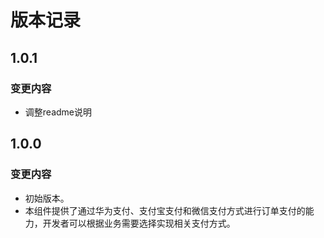 # 版本记录

## 1.0.1

### 变更内容

- 调整readme说明

## 1.0.0

### 变更内容

- 初始版本。
- 本组件提供了通过华为支付、支付宝支付和微信支付方式进行订单支付的能力，开发者可以根据业务需要选择实现相关支付方式。

